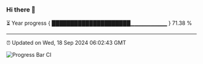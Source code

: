 ### Hi there 👋

⏳ Year progress { █████████████████████▁▁▁▁▁▁▁▁▁ } 71.38 %

---

⏰ Updated on Wed, 18 Sep 2024 06:02:43 GMT

![Progress Bar CI](https://github.com/EinsPommes/EinsPommes/blob/main/.github/workflows/main.yml)
